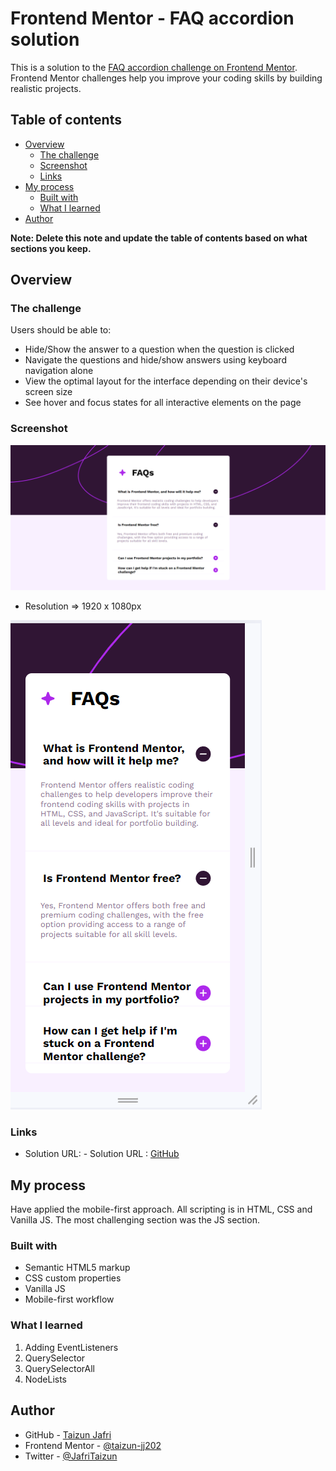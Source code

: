 # Frontend Mentor - FAQ accordion solution

This is a solution to the [FAQ accordion challenge on Frontend Mentor](https://www.frontendmentor.io/challenges/faq-accordion-wyfFdeBwBz). Frontend Mentor challenges help you improve your coding skills by building realistic projects. 

## Table of contents

- [Overview](#overview)
  - [The challenge](#the-challenge)
  - [Screenshot](#screenshot)
  - [Links](#links)
- [My process](#my-process)
  - [Built with](#built-with)
  - [What I learned](#what-i-learned)
- [Author](#author)

**Note: Delete this note and update the table of contents based on what sections you keep.**

## Overview

### The challenge

Users should be able to:

- Hide/Show the answer to a question when the question is clicked
- Navigate the questions and hide/show answers using keyboard navigation alone
- View the optimal layout for the interface depending on their device's screen size
- See hover and focus states for all interactive elements on the page

### Screenshot

![Desktop View](./Screenshots/desktop-1920x1080px.png)

- Resolution => 1920 x 1080px

![Mobile View](./Screenshots/mobile-375x750px.png)


### Links

- Solution URL: - Solution URL : [GitHub]()

## My process

Have applied the mobile-first approach. All scripting is in HTML, CSS and Vanilla JS. The most challenging section was the JS section.

### Built with

- Semantic HTML5 markup
- CSS custom properties
- Vanilla JS
- Mobile-first workflow

### What I learned

1. Adding EventListeners
2. QuerySelector
3. QuerySelectorAll
4. NodeLists


## Author

- GitHub - [Taizun Jafri](https://github.com/taizun-jj202)
- Frontend Mentor - [@taizun-jj202](https://www.frontendmentor.io/profile/taizun-jj202)
- Twitter - [@JafriTaizun](https://www.twitter.com/JafriTaizun)

